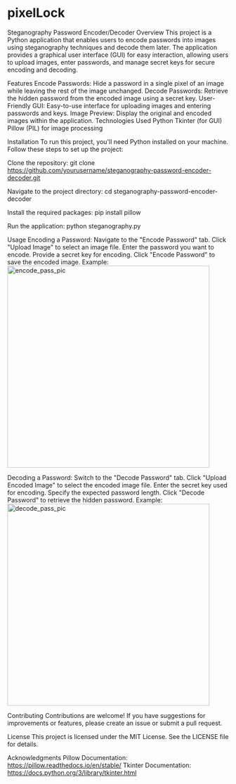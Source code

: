 # pixelLock

Steganography Password Encoder/Decoder
Overview
This project is a Python application that enables users to encode passwords into images using steganography techniques and decode them later. The application provides a graphical user interface (GUI) for easy interaction, allowing users to upload images, enter passwords, and manage secret keys for secure encoding and decoding.

Features
Encode Passwords: Hide a password in a single pixel of an image while leaving the rest of the image unchanged.
Decode Passwords: Retrieve the hidden password from the encoded image using a secret key.
User-Friendly GUI: Easy-to-use interface for uploading images and entering passwords and keys.
Image Preview: Display the original and encoded images within the application.
Technologies Used
Python
Tkinter (for GUI)
Pillow (PIL) for image processing

Installation
To run this project, you'll need Python installed on your machine. Follow these steps to set up the project:

Clone the repository: git clone https://github.com/yourusername/steganography-password-encoder-decoder.git

Navigate to the project directory: cd steganography-password-encoder-decoder

Install the required packages: pip install pillow

Run the application: python steganography.py

Usage
Encoding a Password:
Navigate to the "Encode Password" tab.
Click "Upload Image" to select an image file.
Enter the password you want to encode.
Provide a secret key for encoding.
Click "Encode Password" to save the encoded image.
Example:
<img width="460" alt="encode_pass_pic" src="https://github.com/user-attachments/assets/c46a4894-4981-4073-bb55-d2293847690d">


Decoding a Password:
Switch to the "Decode Password" tab.
Click "Upload Encoded Image" to select the encoded image file.
Enter the secret key used for encoding.
Specify the expected password length.
Click "Decode Password" to retrieve the hidden password.
Example: 
<img width="460" alt="decode_pass_pic" src="https://github.com/user-attachments/assets/1419a9ed-53ae-4b9e-84d7-de17f6785c08">


Contributing
Contributions are welcome! If you have suggestions for improvements or features, please create an issue or submit a pull request.

License
This project is licensed under the MIT License. See the LICENSE file for details.

Acknowledgments
Pillow Documentation: https://pillow.readthedocs.io/en/stable/
Tkinter Documentation: https://docs.python.org/3/library/tkinter.html
